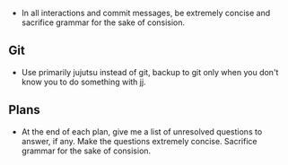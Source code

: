 - In all interactions and commit messages, be extremely concise and sacrifice grammar for the sake of consision.

## Git

- Use primarily jujutsu instead of git, backup to git only when you don't know you to do something with jj.

## Plans

- At the end of each plan, give me a list of unresolved questions to answer, if any. Make the questions extremely concise. Sacrifice grammar for the sake of consision.
